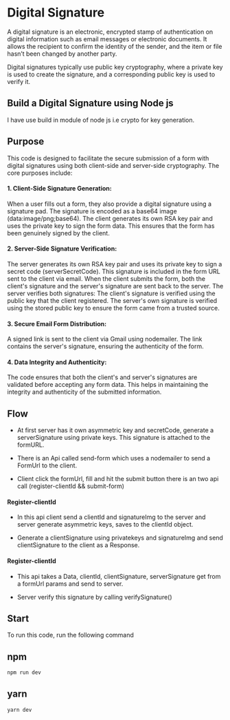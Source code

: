 # Digital Signature

A digital signature is an electronic, encrypted stamp of authentication on digital information such as email messages or electronic documents. It allows the recipient to confirm the identity of the sender, and the item or file hasn’t been changed by another party.

Digital signatures typically use public key cryptography, where a private key is used to create the signature, and a corresponding public key is used to verify it.

## Build a Digital Signature using Node js

I have use build in module of node js i.e crypto for key generation.

## Purpose

This code is designed to facilitate the secure submission of a form with digital signatures using both client-side and server-side cryptography. The core purposes include:

#### 1. Client-Side Signature Generation:

When a user fills out a form, they also provide a digital signature using a signature pad. The signature is encoded as a base64 image (data:image/png;base64).
The client generates its own RSA key pair and uses the private key to sign the form data. This ensures that the form has been genuinely signed by the client.

#### 2. Server-Side Signature Verification:

The server generates its own RSA key pair and uses its private key to sign a secret code (serverSecretCode). This signature is included in the form URL sent to the client via email.
When the client submits the form, both the client's signature and the server's signature are sent back to the server.
The server verifies both signatures:
The client's signature is verified using the public key that the client registered.
The server's own signature is verified using the stored public key to ensure the form came from a trusted source.

#### 3. Secure Email Form Distribution:

A signed link is sent to the client via Gmail using nodemailer. The link contains the server's signature, ensuring the authenticity of the form.

#### 4. Data Integrity and Authenticity:

The code ensures that both the client's and server's signatures are validated before accepting any form data. This helps in maintaining the integrity and authenticity of the submitted information.

## Flow

- At first server has it own asymmetric key and secretCode, generate a serverSignature using private keys. This signature is attached to the formURL.

- There is an Api called send-form which uses a nodemailer to send a FormUrl to the client.

- Client click the formUrl, fill and hit the submit button there is an two api call (register-clientId && submit-form)

#### Register-clientId

- In this api client send a clientId and signatureImg to the server and server generate asymmetric keys, saves to the clientId object.

- Generate a clientSignature using privatekeys and signatureImg and send clientSignature to the client as a Response.

#### Register-clientId

- This api takes a Data, clientId, clientSignature, serverSignature get from a formUrl params and send to server.

- Server verify this signature by calling verifySignature()

## Start

To run this code, run the following command

## npm

```bash
npm run dev
```

## yarn

```bash
yarn dev
```
